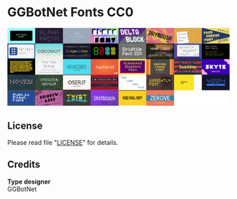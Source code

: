 # GGBotNet Fonts CC0
![](PREVIEW.png)

## License
Please read file "[LICENSE](LICENSE)" for details.

## Credits
**Type designer**\
GGBotNet
